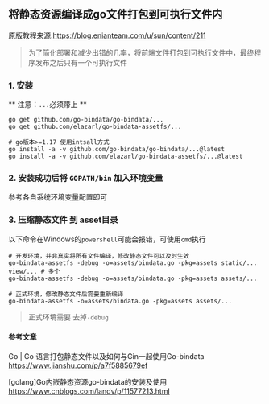 ## 将静态资源编译成go文件打包到可执行文件内

原版教程来源:https://blog.enianteam.com/u/sun/content/211

> 为了简化部署和减少出错的几率，将前端文件打包到可执行文件中，最终程序发布之后只有一个可执行文件

### 1. 安装
** 注意：`...`必须带上 **
```ssh
go get github.com/go-bindata/go-bindata/...
go get github.com/elazarl/go-bindata-assetfs/...

# go版本>=1.17 使用intsall方式
go install -a -v github.com/go-bindata/go-bindata/...@latest
go install -a -v github.com/elazarl/go-bindata-assetfs/...@latest
```
### 2. 安装成功后将 `GOPATH/bin` 加入环境变量

参考各自系统环境变量配置即可


### 3. 压缩静态文件 到 asset目录
以下命令在Windows的`powershell`可能会报错，可使用`cmd`执行
```ssh
# 开发环境，并非真实将所有文件编译，修改静态文件可以及时生效
go-bindata-assetfs -debug -o=assets/bindata.go -pkg=assets static/... view/... # 多个
go-bindata-assetfs -debug -o=assets/bindata.go -pkg=assets assets/...

# 正式环境，修改静态文件后需要重新编译
go-bindata-assetfs -o=assets/bindata.go -pkg=assets assets/...
```
> 正式环境需要 去掉` -debug `

#### 参考文章
Go | Go 语言打包静态文件以及如何与Gin一起使用Go-bindata
https://www.jianshu.com/p/a7f5885679ef

[golang]Go内嵌静态资源go-bindata的安装及使用
https://www.cnblogs.com/landv/p/11577213.html
